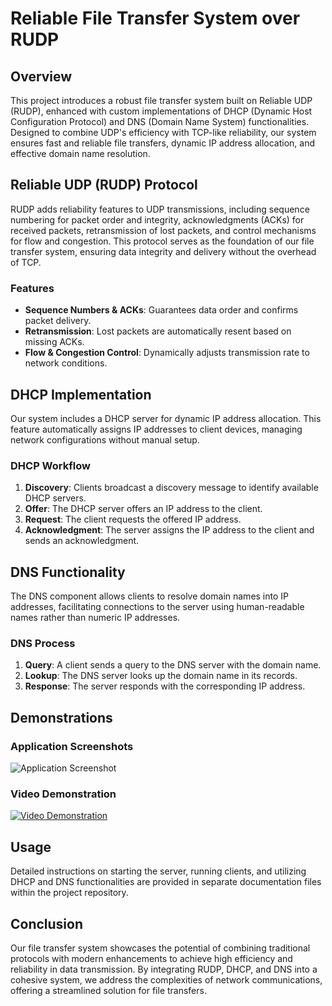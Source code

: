 # Reliable File Transfer System over RUDP

## Overview

This project introduces a robust file transfer system built on Reliable UDP (RUDP), enhanced with custom implementations of DHCP (Dynamic Host Configuration Protocol) and DNS (Domain Name System) functionalities. Designed to combine UDP's efficiency with TCP-like reliability, our system ensures fast and reliable file transfers, dynamic IP address allocation, and effective domain name resolution.

## Reliable UDP (RUDP) Protocol

RUDP adds reliability features to UDP transmissions, including sequence numbering for packet order and integrity, acknowledgments (ACKs) for received packets, retransmission of lost packets, and control mechanisms for flow and congestion. This protocol serves as the foundation of our file transfer system, ensuring data integrity and delivery without the overhead of TCP.

### Features

- **Sequence Numbers & ACKs**: Guarantees data order and confirms packet delivery.
- **Retransmission**: Lost packets are automatically resent based on missing ACKs.
- **Flow & Congestion Control**: Dynamically adjusts transmission rate to network conditions.

## DHCP Implementation

Our system includes a DHCP server for dynamic IP address allocation. This feature automatically assigns IP addresses to client devices, managing network configurations without manual setup.

### DHCP Workflow

1. **Discovery**: Clients broadcast a discovery message to identify available DHCP servers.
2. **Offer**: The DHCP server offers an IP address to the client.
3. **Request**: The client requests the offered IP address.
4. **Acknowledgment**: The server assigns the IP address to the client and sends an acknowledgment.

## DNS Functionality

The DNS component allows clients to resolve domain names into IP addresses, facilitating connections to the server using human-readable names rather than numeric IP addresses.

### DNS Process

1. **Query**: A client sends a query to the DNS server with the domain name.
2. **Lookup**: The DNS server looks up the domain name in its records.
3. **Response**: The server responds with the corresponding IP address.

## Demonstrations

### Application Screenshots

![Application Screenshot](path/to/screenshot.png)


### Video Demonstration

[![Video Demonstration](path/to/video_thumbnail.png)](path/to/video.mp4)


## Usage

Detailed instructions on starting the server, running clients, and utilizing DHCP and DNS functionalities are provided in separate documentation files within the project repository.

## Conclusion

Our file transfer system showcases the potential of combining traditional protocols with modern enhancements to achieve high efficiency and reliability in data transmission. By integrating RUDP, DHCP, and DNS into a cohesive system, we address the complexities of network communications, offering a streamlined solution for file transfers.
